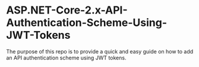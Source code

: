 # ASP.NET-Core-2.x-API-Authentication-Scheme-Using-JWT-Tokens
The purpose of this repo is to provide a quick and easy guide on how to add an API authentication scheme using JWT tokens.
